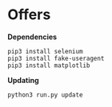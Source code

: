 # Offers

**Dependencies**<br />
```
pip3 install selenium
pip3 install fake-useragent
pip3 install matplotlib
```

**Updating**<br />
```
python3 run.py update
```
